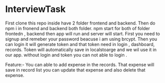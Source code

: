 # InterviewTask
First clone this repo inside have 2 folder frontend and backend.
Then do npm i in fronend and backend both folder.
npm start for both of folder frontedn , backend then  app will run and server will start.
First you need to signup and remeber your password beacuse i am using brcypt.
Then you can login it will generate token and that token need in login , dashboard, records.
Token will automatically save in localstoarge and we wil use it in our app.
without login and token you can not able to login . 

Feature:-
You can able to add expense in the  records.
That expense will save in record list 
you can update that expense and also delete that expense.
